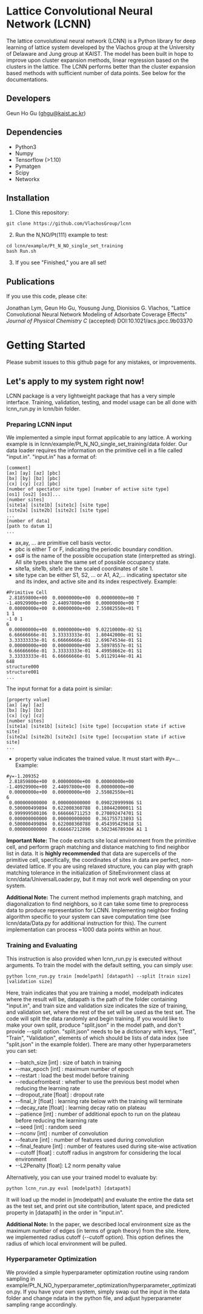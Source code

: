 Lattice Convolutional Neural Network (LCNN)
===========================================
The lattice convolutional neural network (LCNN) is a Python library for deep learning of lattice system developed by the Vlachos group at the University of Delaware and Jung group at KAIST. The model has been built in hope to improve upon cluster expansion methods,  linear regression based on the clusters in the lattice. The LCNN performs better than the cluster expansion based methods with sufficient number of data points. See below for the documentations.

Developers
----------
Geun Ho Gu (ghgu@kaist.ac.kr)

Dependencies
------------
-  Python3
-  Numpy
-  Tensorflow (>1.10)
-  Pymatgen
-  Scipy
-  Networkx

Installation
------------
1. Clone this repository:
```
git clone https://github.com/VlachosGroup/lcnn
```
2. Run the N,NO/Pt(111) example to test:
```
cd lcnn/example/Pt_N_NO_single_set_training
bash Run.sh
```
3. If you see "Finished," you are all set!
    
Publications
------------
If you use this code, please cite:

Jonathan Lym, Geun Ho Gu, Yousung Jung, Dionisios G. Vlachos, "Lattice Convolutional Neural Network Modeling of Adsorbate Coverage Effects" *Journal of Physical Chemistry C* (accepted) DOI:10.1021/acs.jpcc.9b03370


Getting Started
===============
Please submit issues to this github page for any mistakes, or improvements.

Let's apply to my system right now!
-----------------------------------
LCNN package is a very lightweight package that has a very simple interface. Training, validation, testing, and model usage can be all done with lcnn_run.py in lcnn/bin folder. 

### Preparing LCNN input
We implemented a simple input format applicable to any lattice. A working example is in lcnn/example/Pt_N_NO_single_set_training/data folder. Our data loader requires the information on the primitive cell in a file called "input.in". "input.in" has a format of:
```
[comment]
[ax] [ay] [az] [pbc]
[bx] [by] [bz] [pbc]
[cx] [cy] [cz] [pbc]
[number of spectator site type] [number of active site type]
[os1] [os2] [os3]...
[number sites]
[site1a] [site1b] [site1c] [site type]
[site2a] [site2b] [site2c] [site type]
...
[number of data]
[path to datum 1]
...
```
-  ax,ay, ... are primitive cell basis vector.
-  pbc is either T or F, indicating the periodic boundary condition.
-  os# is the name of the possible occupation state (interpretted as string). All site types share the same set of possible occupancy state.
-  site1a, site1b, site1c are the scaled coordinates of site 1.
-  site type can be either S1, S2, ... or A1, A2,... indicating spectator site and its index, and active site and its index respectively.
Example:
```
#Primitive Cell
 2.81859800e+00  0.00000000e+00  0.00000000e+00 T
-1.40929900e+00  2.44097800e+00  0.00000000e+00 T
 0.00000000e+00  0.00000000e+00  2.55082550e+01 T
1 1
-1 0 1
6
 0.00000000e+00  0.00000000e+00  9.02210000e-02 S1
 6.66666666e-01  3.33333333e-01  1.80442000e-01 S1
 3.33333333e-01  6.66666666e-01  2.69674534e-01 S1
 0.00000000e+00  0.00000000e+00  3.58978557e-01 S1
 6.66666666e-01  3.33333333e-01  4.49958662e-01 S1
 3.33333333e-01  6.66666666e-01  5.01129144e-01 A1
648
structure000
structure001
...
```
The input format for a data point is similar:
```
[property value]
[ax] [ay] [az]
[bx] [by] [bz]
[cx] [cy] [cz]
[number sites]
[site1a] [site1b] [site1c] [site type] [occupation state if active site]
[site2a] [site2b] [site2c] [site type] [occupation state if active site]
...
```
- property value indicates the trained value. It must start with #y=...
Example:
```
#y=-1.209352
 2.81859800e+00  0.00000000e+00  0.00000000e+00
-1.40929900e+00  2.44097800e+00  0.00000000e+00
 0.00000000e+00  0.00000000e+00  2.55082550e+01
6
 0.000000000000  0.000000000000  0.090220999986 S1
 0.500000499894  0.622008360788  0.180442000011 S1
 0.999999500106  0.666666711253  0.270892474701 S1
 0.000000000000  0.000000000000  0.361755713893 S1
 0.500000499894  0.622008360788  0.454395429618 S1
 0.000000000000  0.666667212896  0.502346789304 A1 1
```
**Important Note:** The code extracts site local environment from the primitive cell, and perform graph matching and distance matching to find neighbor list in data. It is **highly recommended** that data are supercells of the primitive cell, specifically, the coordinates of sites in data are perfect, non-deviated lattice. If you are using relaxed structure, you can play with graph matching tolerance in the initialization of SiteEnvironment class at lcnn/data/UniversalLoader.py, but it may not work well depending on your system.

**Additional Note:**
The current method implements graph matching, and diagonalization to find neighbors, so it can take some time to preprocess data to produce representation for LCNN. Implementing neighbor finding algorithm specific to your system can save computation time (see lcnn/data/Data.py for additional instruction for this). The current implementation can process ~1000 data points within an hour. 

### Training and Evaluating
This instruction is also provided when lcnn_run.py is executed without arguments. To train the model with the default setting, you can simply use:
```
python lcnn_run.py train [modelpath] [datapath] --split [train size] [validation size]
```
Here, train indicates that you are training a model, modelpath indicates where the result will be, datapath is the path of the folder containing "input.in", and train size and validation size indicates the size of training, and validation set, where the rest of the set will be used as the test set. The code will split the data randomly and begin training. If you would like to make your own split, produce "split.json" in the model path, and don't provide --split option. "split.json" needs to be a dictionary with keys, "Test", "Train", "Validation", elements of which should be lists of data index (see "split.json" in the example folder). There are many other hyperparameters you can set:

- --batch_size [int] : size of batch in training
- --max_epoch [int] : maximum number of epoch 
- --restart : load the best model before training
- --reducefrombest : whether to use the previous best model when reducing the learning rate
- --dropout_rate [float] : dropout rate
- --final_lr [float] : learning rate below with the training will terminate
- --decay_rate [float] : learning decay ratio on plateau
- --patience [int] : number of additional epoch to run on the plateau before reducing the learning rate
- --seed [int] : random seed
- --nconv [int] : number of convolution
- --feature [int] : number of features used during convolution
- --final_feature [int] : number of features used during site-wise activation
- --cutoff [float] : cutoff radius in angstrom for considering the local environment
- --L2Penalty [float]: L2 norm penalty value

Alternatively, you can use your trained model to evaluate by:
```
python lcnn_run.py eval [modelpath] [datapath]
```
It will load up the model in [modelpath] and evaluate the entire the data set as the test set, and print out site contribution, latent space, and predicted property in [datapath] in the order in "input.in". 

**Additional Note:**
In the paper, we described local environment size as the maximum number of edges (in terms of graph theory) from the site. Here, we implemented radius cutoff (--cutoff option). This option defines the radius of which local environment will be pulled.

### Hyperparameter Optimization
We provided a simple hyperparameter optimization routine using random sampling in example/Pt_N_NO_hyperparameter_optimization/hyperparameter_optimization.py. If you have your own system, simply swap out the input in the data folder and change ndata in the python file, and adjust hyperparameter sampling range accordingly. 
